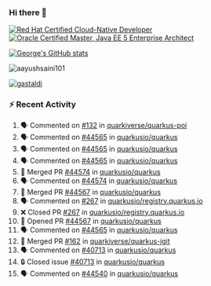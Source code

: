 ### Hi there 👋

<!--START_SECTION:badges-->
[![Red Hat Certified Cloud-Native Developer](https://images.credly.com/size/110x110/images/12ef4e4e-3d8d-4caf-9ab1-858c5bcb9619/image.png)](http://www.credly.com/badges/b6402e31-0894-48e6-b488-e2e551dcc809 "Red Hat Certified Cloud-Native Developer")
[![Oracle Certified Master, Java EE 5 Enterprise Architect](https://images.credly.com/size/110x110/images/1fa3549c-674c-4779-b3d6-d7d64eac2c23/Oracle-Certification-badge_OC-Master.png)](http://www.credly.com/badges/2565574e-b81d-410e-ab7d-24666ddcbe00 "Oracle Certified Master, Java EE 5 Enterprise Architect")
<!--END_SECTION:badges-->

[![George's GitHub stats](https://github-readme-stats.vercel.app/api?username=gastaldi&show=reviews,prs_merged&hide=contribs,prs&theme=transparent&show_icons=true)](https://github.com/anuraghazra/github-readme-stats)

<p align="left"> <img src="https://komarev.com/ghpvc/?username=gastaldi&label=Profile%20views&color=0e75b6&style=for-the-badge" alt="aayushsaini101" /> </p>

<p align="left"> <a href="https://github.com/ryo-ma/github-profile-trophy"><img src="https://github-profile-trophy.vercel.app/?username=gastaldi" alt="gastaldi" /></a> </p>

### :zap: Recent Activity

<!--START_SECTION:activity-->
1. 🗣 Commented on [#132](https://github.com/quarkiverse/quarkus-poi/pull/132#issuecomment-2488410957) in [quarkiverse/quarkus-poi](https://github.com/quarkiverse/quarkus-poi)
2. 🗣 Commented on [#44565](https://github.com/quarkusio/quarkus/pull/44565#issuecomment-2486181019) in [quarkusio/quarkus](https://github.com/quarkusio/quarkus)
3. 🗣 Commented on [#44565](https://github.com/quarkusio/quarkus/pull/44565#issuecomment-2486166667) in [quarkusio/quarkus](https://github.com/quarkusio/quarkus)
4. 🗣 Commented on [#44565](https://github.com/quarkusio/quarkus/pull/44565#issuecomment-2486146602) in [quarkusio/quarkus](https://github.com/quarkusio/quarkus)
5. 🎉 Merged PR [#44574](https://github.com/quarkusio/quarkus/pull/44574) in [quarkusio/quarkus](https://github.com/quarkusio/quarkus)
6. 🗣 Commented on [#44574](https://github.com/quarkusio/quarkus/pull/44574#issuecomment-2485705832) in [quarkusio/quarkus](https://github.com/quarkusio/quarkus)
7. 🎉 Merged PR [#44567](https://github.com/quarkusio/quarkus/pull/44567) in [quarkusio/quarkus](https://github.com/quarkusio/quarkus)
8. 🗣 Commented on [#267](https://github.com/quarkusio/registry.quarkus.io/pull/267#issuecomment-2484482192) in [quarkusio/registry.quarkus.io](https://github.com/quarkusio/registry.quarkus.io)
9. ❌ Closed PR [#267](https://github.com/quarkusio/registry.quarkus.io/pull/267) in [quarkusio/registry.quarkus.io](https://github.com/quarkusio/registry.quarkus.io)
10. 💪 Opened PR [#44567](https://github.com/quarkusio/quarkus/pull/44567) in [quarkusio/quarkus](https://github.com/quarkusio/quarkus)
11. 🗣 Commented on [#44565](https://github.com/quarkusio/quarkus/pull/44565#issuecomment-2483577668) in [quarkusio/quarkus](https://github.com/quarkusio/quarkus)
12. 🎉 Merged PR [#162](https://github.com/quarkiverse/quarkus-jgit/pull/162) in [quarkiverse/quarkus-jgit](https://github.com/quarkiverse/quarkus-jgit)
13. 🗣 Commented on [#40713](https://github.com/quarkusio/quarkus/issues/40713#issuecomment-2482624693) in [quarkusio/quarkus](https://github.com/quarkusio/quarkus)
14. 🔒 Closed issue [#40713](https://github.com/quarkusio/quarkus/issues/40713) in [quarkusio/quarkus](https://github.com/quarkusio/quarkus)
15. 🗣 Commented on [#44540](https://github.com/quarkusio/quarkus/issues/44540#issuecomment-2481611503) in [quarkusio/quarkus](https://github.com/quarkusio/quarkus)
<!--END_SECTION:activity-->
